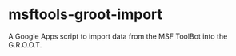 # msftools-groot-import
A Google Apps script to import data from the MSF ToolBot into the G.R.O.O.T.
